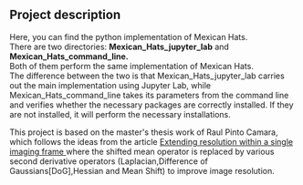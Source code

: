 <h2>Project description</h2>

<p>Here, you can find the python implementation of Mexican Hats.<br>
There are two directories: <b>Mexican_Hats_jupyter_lab</b> and <b>Mexican_Hats_command_line.</b><br>
Both of them perform the same implementation of Mexican Hats. <br>
The difference between the two is that Mexican_Hats_jupyter_lab carries out the main implementation using Jupyter Lab, 
while Mexican_Hats_command_line takes its parameters from the command line and verifies whether the necessary packages are correctly installed. 
If they are not installed, it will perform the necessary installations.</p>

<p>This project is based on the master's thesis work of Raul Pinto Camara, which follows the ideas from the article <a href="https://www.nature.com/articles/s41467-022-34693-9">Extending resolution within a single imaging frame
</a> where the shifted mean operator is replaced by various second derivative operators (Laplacian,Difference of Gaussians[DoG],Hessian and  Mean Shift) to improve image resolution.</p>



